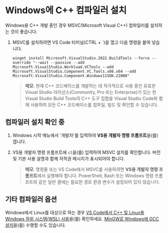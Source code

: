 <h1 data-loc-id="walkthrough.windows.install.compiler">Windows에 C++ 컴파일러 설치</h1>
<p data-loc-id="walkthrough.windows.text1">Windows용 C++ 개발 중인 경우 MSVC(Microsoft Visual C++) 컴파일러를 설치하는 것이 좋습니다.</p>
<ol>
<li><p data-loc-id="walkthrough.windows.text2">MSVC를 설치하려면 VS Code 터미널(CTRL + `)을 열고 다음 명령을 붙여 넣습니다.
</p><pre><code style="white-space: pre-wrap;">winget install Microsoft.VisualStudio.2022.BuildTools --force --override "--wait --passive --add Microsoft.VisualStudio.Workload.VCTools --add Microsoft.VisualStudio.Component.VC.Tools.x86.x64 --add Microsoft.VisualStudio.Component.Windows11SDK.22000"</code></pre>
</li>
<blockquote>
<p><strong data-loc-id="walkthrough.windows.note1">메모</strong>: <span data-loc-id="walkthrough.windows.note1.text">현재 C++ 코드베이스를 개발하는 데 적극적으로 사용 중인 유효한 Visual Studio 라이선스(Community, Pro 또는 Enterprise)가 있는 한 Visual Studio Build Tools의 C++ 도구 집합을 Visual Studio Code와 함께 사용하여 모든 C++ 코드베이스를 컴파일, 빌드 및 확인할 수 있습니다.</span></p>
</blockquote>

</ol>
<h2 data-loc-id="walkthrough.windows.verify.compiler">컴파일러 설치 확인 중</h2>
<ol>
<li><p data-loc-id="walkthrough.windows.open.command.prompt">Windows 시작 메뉴에서 '개발자'를 입력하여 <strong data-loc-id="walkthrough.windows.command.prompt.name1">VS용 개발자 명령 프롬프트</strong>을(를) 엽니다.</p>
</li>
<li><p data-loc-id="walkthrough.windows.check.install">VS용 개발자 명령 프롬프트에 <code>cl</code>을(를) 입력하여 MSVC 설치를 확인합니다. 버전 및 기본 사용 설명과 함께 저작권 메시지가 표시되어야 합니다.</p>
<blockquote>
<p><strong data-loc-id="walkthrough.windows.note2">메모</strong>: <span data-loc-id="walkthrough.windows.note2.text">명령줄 또는 VS Code에서 MSVC를 사용하려면 <strong data-loc-id="walkthrough.windows.command.prompt.name2">VS용 개발자 명령 프롬프트</strong>에서 실행해야 합니다. <span>PowerShell</span>, <span>Bash</span> 또는 Windows 명령 프롬프트와 같은 일반 셸에는 필요한 경로 환경 변수가 설정되어 있지 않습니다.</span></p>
</blockquote>
</li>
</ol>
<h2 data-loc-id="walkthrough.windows.other.compilers">기타 컴파일러 옵션</h2>
<p data-loc-id="walkthrough.windows.text3">Windows에서 Linux를 대상으로 하는 경우 <a href="https://code.visualstudio.com/docs/cpp/config-wsl" data-loc-id="walkthrough.windows.link.title1">VS Code에서 C++ 및 Linux용 Windows 하위 시스템(WSL) 사용</a>을(를) 확인하세요. <a href="https://code.visualstudio.com/docs/cpp/config-mingw" data-loc-id="walkthrough.windows.link.title2">MinGW로 Windows에 GCC 설치</a>을(를) 수행할 수도 있습니다.</p>
